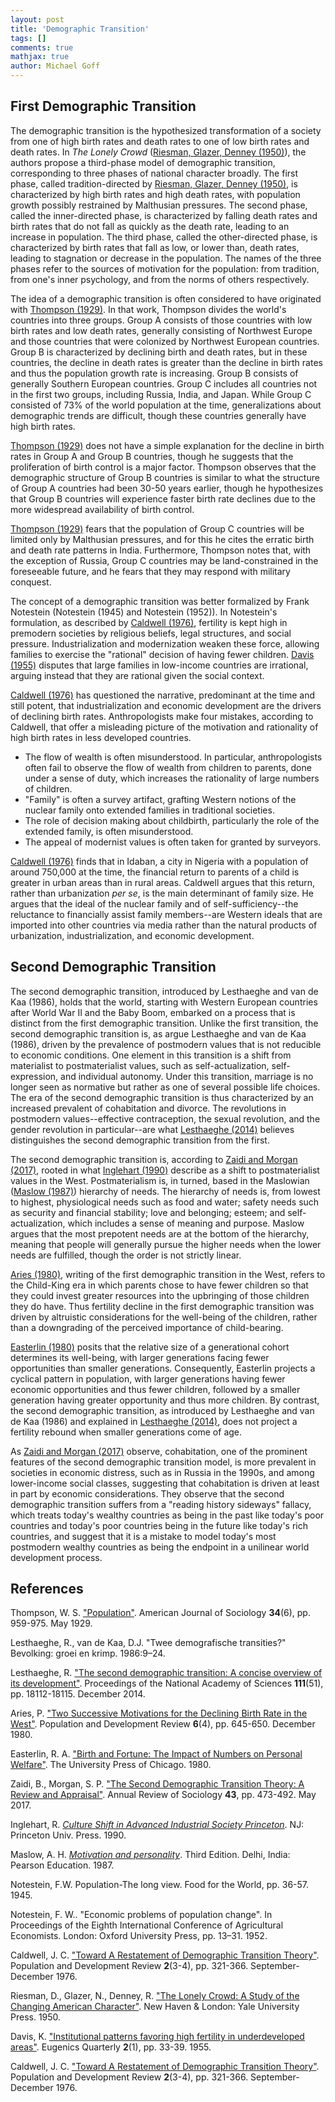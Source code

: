 ```yaml
---
layout: post
title: 'Demographic Transition'
tags: []
comments: true
mathjax: true
author: Michael Goff
---
```

## First Demographic Transition

The demographic transition is the hypothesized transformation of a society from one of high birth rates and death rates to one of low birth rates and death rates. In *The Lonely Crowd* ([Riesman, Glazer, Denney (1950)](https://www.jstor.org/stable/j.ctvxkn7c9)), the authors propose a third-phase model of demographic transition, corresponding to three phases of national character broadly. The first phase, called tradition-directed by [Riesman, Glazer, Denney (1950)](https://www.jstor.org/stable/j.ctvxkn7c9), is characterized by high birth rates and high death rates, with population growth possibly restrained by Malthusian pressures. The second phase, called the inner-directed phase, is characterized by falling death rates and birth rates that do not fall as quickly as the death rate, leading to an increase in population. The third phase, called the other-directed phase, is characterized by birth rates that fall as low, or lower than, death rates, leading to stagnation or decrease in the population. The names of the three phases refer to the sources of motivation for the population: from tradition, from one's inner psychology, and from the norms of others respectively.

The idea of a demographic transition is often considered to have originated with [Thompson (1929)](https://doi.org/10.1086/214874). In that work, Thompson divides the world's countries into three groups. Group A consists of those countries with low birth rates and low death rates, generally consisting of Northwest Europe and those countries that were colonized by Northwest European countries. Group B is characterized by declining birth and death rates, but in these countries, the decline in death rates is greater than the decline in birth rates and thus the population growth rate is increasing. Group B consists of generally Southern European countries. Group C includes all countries not in the first two groups, including Russia, India, and Japan. While Group C consisted of 73% of the world population at the time, generalizations about demographic trends are difficult, though these countries generally have high birth rates.

[Thompson (1929)](https://doi.org/10.1086/214874) does not have a simple explanation for the decline in birth rates in Group A and Group B countries, though he suggests that the proliferation of birth control is a major factor. Thompson observes that the demographic structure of Group B countries is similar to what the structure of Group A countries had been 30-50 years earlier, though he hypothesizes that Group B countries will experience faster birth rate declines due to the more widespread availability of birth control.

[Thompson (1929)](https://doi.org/10.1086/214874) fears that the population of Group C countries will be limited only by Malthusian pressures, and for this he cites the erratic birth and death rate patterns in India. Furthermore, Thompson notes that, with the exception of Russia, Group C countries may be land-constrained in the foreseeable future, and he fears that they may respond with military conquest.

The concept of a demographic transition was better formalized by Frank Notestein (Notestein (1945) and Notestein (1952)). In Notestein's formulation, as described by [Caldwell (1976)](https://www.jstor.org/stable/1971615), fertility is kept high in premodern societies by religious beliefs, legal structures, and social pressure. Industrialization and modernization weaken these force, allowing families to exercise the "rational" decision of having fewer children. [Davis (1955)](https://doi.org/10.1080/19485565.1955.9987218) disputes that large families in low-income countries are irrational, arguing instead that they are rational given the social context.

[Caldwell (1976)](https://doi.org/10.2307/1971615) has questioned the narrative, predominant at the time and still potent, that industrialization and economic development are the drivers of declining birth rates. Anthropologists make four mistakes, according to Caldwell, that offer a misleading picture of the motivation and rationality of high birth rates in less developed countries.

- The flow of wealth is often misunderstood. In particular, anthropologists often fail to observe the flow of wealth from children to parents, done under a sense of duty, which increases the rationality of large numbers of children.
- "Family" is often a survey artifact, grafting Western notions of the nuclear family onto extended families in traditional societies.
- The role of decision making about childbirth, particularly the role of the extended family, is often misunderstood.
- The appeal of modernist values is often taken for granted by surveyors.

[Caldwell (1976)](https://doi.org/10.2307/1971615) finds that in Idaban, a city in Nigeria with a population of around 750,000 at the time, the financial return to parents of a child is greater in urban areas than in rural areas. Caldwell argues that this return, rather than urbanization *per se*, is the main determinant of family size. He argues that the ideal of the nuclear family and of self-sufficiency--the reluctance to financially assist family members--are Western ideals that are imported into other countries via media rather than the natural products of urbanization, industrialization, and economic development.

## Second Demographic Transition

The second demographic transition, introduced by Lesthaeghe and van de Kaa (1986), holds that the world, starting with Western European countries after World War II and the Baby Boom, embarked on a process that is distinct from the first demographic transition. Unlike the first transition, the second demographic transition is, as argue Lesthaeghe and van de Kaa (1986), driven by the prevalence of postmodern values that is not reducible to economic conditions. One element in this transition is a shift from materialist to postmaterialist values, such as self-actualization, self-expression, and individual autonomy. Under this transition, marriage is no longer seen as normative but rather as one of several possible life choices. The era of the second demographic transition is thus characterized by an increased prevalent of cohabitation and divorce. The revolutions in postmodern values--effective contraception, the sexual revolution, and the gender revolution in particular--are what [Lesthaeghe (2014)](https://doi.org/10.1073/pnas.1420441111) believes distinguishes the second demographic transition from the first.

The second demographic transition is, according to [Zaidi and Morgan (2017)](https://doi.org/10.1146/annurev-soc-060116-053442), rooted in what [Inglehart (1990)](https://press.princeton.edu/books/paperback/9780691022963/culture-shift-in-advanced-industrial-society?srsltid=AfmBOoolTeS9klrGSH9CodcCh_eN9Pknt91nJCto6xKh3KhqVvqfQ_bS) describe as a shift to postmaterialist values in the West. Postmaterialism is, in turned, based in the Maslowian ([Maslow (1987)](https://psycnet.apa.org/record/1987-98126-000)) hierarchy of needs. The hierarchy of needs is, from lowest to highest, physiological needs such as food and water; safety needs such as security and financial stability; love and belonging; esteem; and self-actualization, which includes a sense of meaning and purpose. Maslow argues that the most prepotent needs are at the bottom of the hierarchy, meaning that people will generally pursue the higher needs when the lower needs are fulfilled, though the order is not strictly linear.

[Aries (1980)](https://doi.org/10.2307/1972930), writing of the first demographic transition in the West, refers to the Child-King era in which parents chose to have fewer children so that they could invest greater resources into the upbringing of those children they do have. Thus fertility decline in the first demographic transition was driven by altruistic considerations for the well-being of the children, rather than a downgrading of the perceived importance of child-bearing.

[Easterlin (1980)](https://press.uchicago.edu/ucp/books/book/chicago/B/bo3633710.html) posits that the relative size of a generational cohort determines its well-being, with larger generations facing fewer opportunities than smaller generations. Consequently, Easterlin projects a cyclical pattern in population, with larger generations having fewer economic opportunities and thus fewer children, followed by a smaller generation having greater opportunity and thus more children. By contrast, the second demographic transition, as introduced by Lesthaeghe and van de Kaa (1986) and explained in [Lesthaeghe (2014)](https://doi.org/10.1073/pnas.1420441111), does not project a fertility rebound when smaller generations come of age.

As [Zaidi and Morgan (2017)](https://doi.org/10.1146/annurev-soc-060116-053442) observe, cohabitation, one of the prominent features of the second demographic transition model, is more prevalent in societies in economic distress, such as in Russia in the 1990s, and among lower-income social classes, suggesting that cohabitation is driven at least in part by economic considerations. They observe that the second demographic transition suffers from a "reading history sideways" fallacy, which treats today's wealthy countries as being in the past like today's poor countries and today's poor countries being in the future like today's rich countries, and suggest that it is a mistake to model today's most postmodern wealthy countries as being the endpoint in a unilinear world development process.

## References

Thompson, W. S. ["Population"](https://doi.org/10.1086/214874). American Journal of Sociology **34**(6), pp. 959-975. May 1929.

Lesthaeghe, R., van de Kaa, D.J. "Twee demografische transities?" Bevolking: groei en krimp. 1986:9–24.

Lesthaeghe, R. ["The second demographic transition: A concise overview of its development"](https://doi.org/10.1073/pnas.1420441111). Proceedings of the National Academy of Sciences **111**(51), pp. 18112-18115. December 2014.

Aries, P. ["Two Successive Motivations for the Declining Birth Rate in the West"](https://doi.org/10.2307/1972930). Population and Development Review **6**(4), pp. 645-650. December 1980.

Easterlin, R. A. ["Birth and Fortune: The Impact of Numbers on Personal Welfare"](https://press.uchicago.edu/ucp/books/book/chicago/B/bo3633710.html). The University Press of Chicago. 1980.

Zaidi, B., Morgan, S. P. ["The Second Demographic Transition Theory: A Review and Appraisal"](https://doi.org/10.1146/annurev-soc-060116-053442). Annual Review of Sociology **43**, pp. 473-492. May 2017.

Inglehart, R. [*Culture Shift in Advanced Industrial Society Princeton*](https://press.princeton.edu/books/paperback/9780691022963/culture-shift-in-advanced-industrial-society?srsltid=AfmBOoolTeS9klrGSH9CodcCh_eN9Pknt91nJCto6xKh3KhqVvqfQ_bS). NJ: Princeton Univ. Press. 1990.

Maslow, A. H. [*Motivation and personality*](https://psycnet.apa.org/record/1987-98126-000). Third Edition. Delhi, India: Pearson Education. 1987.

Notestein, F.W. Population-The long view. Food for the World, pp. 36-57. 1945.

Notestein, F. W.. "Economic problems of population change". In Proceedings of the Eighth International Conference of Agricultural Economists. London: Oxford University Press, pp. 13–31. 1952.

Caldwell, J. C. ["Toward A Restatement of Demographic Transition Theory"](https://www.jstor.org/stable/1971615). Population and Development Review **2**(3-4), pp. 321-366. September-December 1976.

Riesman, D., Glazer, N., Denney, R. ["The Lonely Crowd: A Study of the Changing American Character"](https://www.jstor.org/stable/j.ctvxkn7c9). New Haven & London: Yale University Press. 1950.

Davis, K. ["Institutional patterns favoring high fertility in underdeveloped areas"](https://doi.org/10.1080/19485565.1955.9987218). Eugenics Quarterly **2**(1), pp. 33-39. 1955.

Caldwell, J. C. ["Toward A Restatement of Demographic Transition Theory"](https://doi.org/10.2307/1971615). Population and Development Review **2**(3-4), pp. 321-366. September-December 1976.